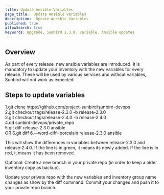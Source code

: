 ```yaml
---
title: Update Ansible Variables
page_title:  Update Ansible Variables
description:  Update Ansible Variables
published: true
allowSearch: true
keywords: Upgrade, Sunbird 2.3.0, variable, Ansible updates
---
```

## Overview
As part of every release, new ansible variables are introduced. It is mandatory to update your inventory with the new variables for every release. These will be used by various services and without variables, Sunbird will not work as expected.

## Steps to update variables

1.git clone https://github.com/project-sunbird/sunbird-devops  
2.git checkout tags/release-2.3.0 -b release-2.3.0  
3.git checkout tags/release-2.4.0 -b release-2.4.0  
4.cd sunbird-devops/private_repo  
5.git diff release-2.3.0 ansible  
    OR 
6.git diff 6.--word-diff=porcelain release-2.3.0 ansible


This will show the differences in variables between release-2.3.0 and release-2.4.0. If the line is in green, it means its newly added. If the line is in red, it means it has been removed.

Optional: Create a new branch in your private repo (in order to keep a older inventory copy as backup).

Update your private repo with the new variables and inventory group name changes as show by the diff command. Commit your changes and push it to your private repo branch.
